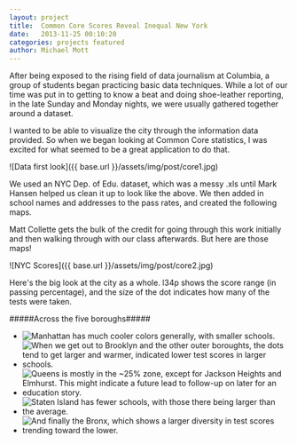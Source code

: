 ```yaml
---
layout: project
title:  Common Core Scores Reveal Inequal New York
date:   2013-11-25 00:10:20
categories: projects featured
author: Michael Mott
---
```


After being exposed to the rising field of data journalism at Columbia, a group of students began practicing basic data techniques. While a lot of our time was put in to getting to know a beat and doing shoe-leather reporting, in the late Sunday and Monday nights, we were usually gathered together around a dataset.

I wanted to be able to visualize the city through the information data provided. So when we began looking at Common Core statistics, I was excited for what seemed to be a great application to do that.

![Data first look]({{ base.url }}/assets/img/post/core1.jpg)

We used an NYC Dep. of Edu. dataset, which was a messy .xls until Mark Hansen helped us clean it up to look like the above. We then added in school names and addresses to the pass rates, and created the following maps. 

Matt Collette gets the bulk of the credit for going through this work initially and then walking through with our class afterwards. But here are those maps!

![NYC Scores]({{ base.url }}/assets/img/post/core2.jpg)

Here's the big look at the city as a whole. l34p shows the score range (in passing percentage), and the size of the dot indicates how many of the tests were taken. 

#####Across the five boroughs#####


<ul class="bxslider">
  <li><img src="{{ base.url }}/assets/img/post/core3.jpg" title="Manhattan has much cooler colors generally, with smaller schools."/></li>
  <li><img src="{{ base.url }}/assets/img/post/core4.jpg" title="When we get out to Brooklyn and the other outer boroughts, the dots tend to get larger and warmer, indicated lower test scores in larger schools."/></li>
  <li><img src="{{ base.url }}/assets/img/post/core5.jpg" title="Queens is mostly in the ~25% zone, except for Jackson Heights and Elmhurst. This might indicate a future lead to follow-up on later for an education story."/></li>
  <li><img src="{{ base.url }}/assets/img/post/core6.jpg" title="Staten Island has fewer schools, with those there being larger than the average."/></li>
  <li><img src="{{ base.url }}/assets/img/post/core7.jpg" title="And finally the Bronx, which shows a larger diversity in test scores trending toward the lower."/></li>
</ul>

<script>
		$(document).ready(function(){
		  $('.bxslider').bxSlider();
		});
	</script>

<!--
Manhattan has much cooler colors generally, with smaller schools.<img src="{{ base.url }}/assets/img/post/core3.jpg" alt="NYC Common Core-Manhattan" style="float:right"/>

When we get out to Brooklyn and the other outer boroughts, the dots tend to get larger and warmer, indicated lower test scores in larger schools.<img src="{{ base.url }}/assets/img/post/core4.jpg" alt="NYC Common Core-Brooklyn" style="float:right"/>

Queens is mostly in the ~25% zone, except for Jackson Heights and Elmhurst. This might indicate a future lead to follow-up on later for an education story.<img src="{{ base.url }}/assets/img/post/core5.jpg" alt="NYC Common Core-Queens" style="float:right"/>

Staten Island has fewer schools, with those there being larger than the average.<img src="{{ base.url }}/assets/img/post/core6.jpg" alt="NYC Common Core-Staten Island" style="float:right"/>

And finally the Bronx, which shows a larger diversity in test scores trending toward the lower.<img src="{{ base.url }}/assets/img/post/core7.jpg" alt="NYC Common Core-Bronx" style="float:right"/>-->